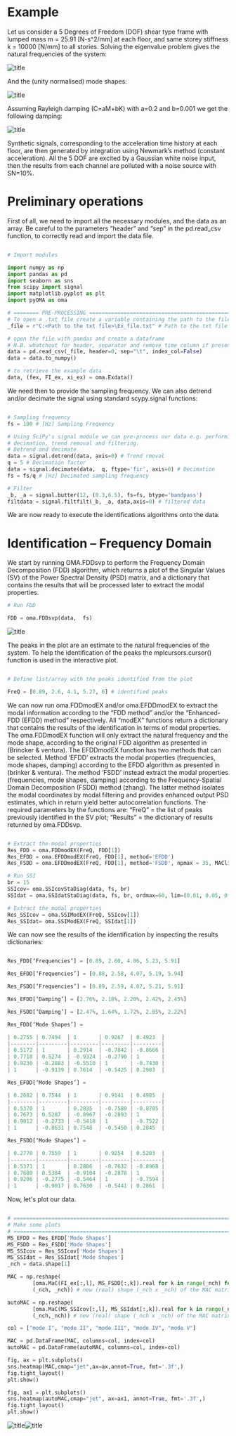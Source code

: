 # Example

Let us consider a 5 Degrees of Freedom (DOF) shear type frame with lumped mass m
= 25.91 [N-s\^2/mm] at each floor, and same storey stiffness k = 10000 [N/mm] to
all stories. Solving the eigenvalue problem gives the natural frequencies of the
system:

![title](Images/image001.png)

And the (unity normalised) mode shapes:

![title](Images/image003.png)

Assuming Rayleigh damping (C=aM+bK) with a=0.2 and b=0.001 we get the following
damping:

![title](Images/image005.png)

Synthetic signals, corresponding to the acceleration time history at each floor,
are then generated by integration using Newmark’s method (constant
acceleration). All the 5 DOF are excited by a Gaussian white noise input, then
the results from each channel are polluted with a noise source with SN=10%.

# Preliminary operations

First of all, we need to import all the necessary modules, and the data as an
array.
Be careful to the parameters “header” and “sep” in the pd.read\_csv function,
to correctly read and import the data file.

```python

# Import modules

import numpy as np
import pandas as pd
import seaborn as sns
from scipy import signal
import matplotlib.pyplot as plt
import pyOMA as oma

# ======== PRE-PROCESSING =====================================================
# To open a .txt file create a variable containing the path to the file
_file = r"C:<Path to the txt file>\Ex_file.txt" # Path to the txt file

# open the file with pandas and create a dataframe
# N.B. whatchout for header, separator and remove time column if present
data = pd.read_csv(_file, header=0, sep="\t", index_col=False) 
data = data.to_numpy()

# to retrieve the example data 
data, (fex, FI_ex, xi_ex) = oma.Exdata()

```

We need then to provide the sampling frequency. We can also detrend and/or
decimate the signal using standard scypy.signal functions:

```python

# Sampling frequency
fs = 100 # [Hz] Sampling Frequency

# Using SciPy's signal module we can pre-process our data e.g. performing
# decimation, trend removal and filtering. 
# Detrend and decimate
data = signal.detrend(data, axis=0) # Trend rmoval
q = 5 # Decimation factor
data = signal.decimate(data,  q, ftype='fir', axis=0) # Decimation
fs = fs/q # [Hz] Decimated sampling frequency

# Filter
_b, _a = signal.butter(12, (0.3,6.5), fs=fs, btype='bandpass')
filtdata = signal.filtfilt(_b, _a, data,axis=0) # filtered data

```

We are now ready to execute the identifications algorithms onto the data.

# Identification – Frequency Domain

We start by running OMA.FDDsvp to perform the Frequency Domain Decomposition
(FDD) algorithm, which returns a plot of the Singular Values (SV) of the Power
Spectral Density (PSD) matrix, and a dictionary that contains the results that
will be processed later to extract the modal properties.

```python
# Run FDD

FDD = oma.FDDsvp(data,  fs)
```

![title](Images/image007.png)

The peaks in the plot are an estimate to the natural frequencies of the system.
To help the identification of the peaks the mplcursors.cursor() function is used
in the interactive plot.

```python

# Define list/array with the peaks identified from the plot

FreQ = [0.89, 2.6, 4.1, 5.27, 6] # identified peaks

```

We can now run oma.FDDmodEX and/or oma.EFDDmodEX to extract the modal
information according to the “FDD method” and/or the “Enhanced-FDD (EFDD)
method” respectively. All “modEX” functions return a dictionary that contains
the results of the identification in terms of modal properties. The oma.FDDmodEX
function will only extract the natural frequency and the mode shape, according
to the original FDD algorithm as presented in (Brincker & ventura). The
EFDDmodEX function has two methods that can be selected. Method ‘EFDD’ extracts
the modal properties (frequencies, mode shapes, damping) according to the EFDD
algorithm as presented in (brinker & ventura). The method ‘FSDD’ instead extract
the modal properties (frequencies, mode shapes, damping) according to the
Frequency-Spatial Domain Decomposition (FSDD) method (zhang). The latter method
isolates the modal coordinates by modal filtering and provides enhanced output
PSD estimates, which in return yield better autocorrelation functions. The
required parameters by the functions are: “FreQ” = the list of peaks previously
identified in the SV plot; “Results” = the dictionary of results returned by
oma.FDDsvp.

```python

# Extract the modal properties 
Res_FDD = oma.FDDmodEX(FreQ, FDD[1])
Res_EFDD = oma.EFDDmodEX(FreQ, FDD[1], method='EFDD')
Res_FSDD = oma.EFDDmodEX(FreQ, FDD[1], method='FSDD', npmax = 35, MAClim=0.95, plot=True)

# Run SSI
br = 15
SSIcov= oma.SSIcovStaDiag(data, fs, br)
SSIdat = oma.SSIdatStaDiag(data, fs, br, ordmax=60, lim=(0.01, 0.05, 0.02, 0.1)) 

# Extract the modal properties
Res_SSIcov = oma.SSIModEX(FreQ, SSIcov[1])
Res_SSIdat= oma.SSIModEX(FreQ, SSIdat[1])
```

We can now see the results of the identification by inspecting the results
dictionaries:

```python

Res_FDD[‘Frequencies’] = [0.89, 2.60, 4.06, 5.23, 5.91]

Res_EFDD[‘Frequencies’] = [0.88, 2.58, 4.07, 5.19, 5.94]

Res_FSDD[‘Frequencies’] = [0.89, 2.59, 4.07, 5.21, 5.91]

Res_EFDD[‘Damping’] = [2.76%, 2.18%, 2.20%, 2.42%, 2.45%]

Res_FSDD[‘Damping’] = [2.47%, 1.64%, 1.72%, 2.05%, 2.22%]

Res_FDD[‘Mode Shapes’] =

| 0.2755 | 0.7494  | 1       | 0.9267  | 0.4923  |
|--------|---------|---------|---------|---------|
| 0.5172 | 1       | 0.2914  | -0.7842 | -0.8666 |
| 0.7718 | 0.5274  | -0.9324 | -0.2790 | 1       |
| 0.9230 | -0.2883 | -0.5510 | 1       | -0.7430 |
| 1      | -0.9139 | 0.7614  | -0.5425 | 0.2983  |

Res_EFDD[‘Mode Shapes’] =

| 0.2682 | 0.7544  | 1       | 0.9141  | 0.4985  |
|--------|---------|---------|---------|---------|
| 0.5370 | 1       | 0.2835  | -0.7589 | -0.8705 |
| 0.7673 | 0.5287  | -0.8967 | -0.2893 | 1       |
| 0.9012 | -0.2733 | -0.5418 | 1       | -0.7522 |
| 1      | -0.8631 | 0.7548  | -0.5450 | 0.2845  |

Res_FSDD[‘Mode Shapes’] =

| 0.2770 | 0.7559  | 1       | 0.9254  | 0.5203  |
|--------|---------|---------|---------|---------|
| 0.5371 | 1       | 0.2886  | -0.7632 | -0.8968 |
| 0.7680 | 0.5384  | -0.9104 | -0.2878 | 1       |
| 0.9206 | -0.2775 | -0.5464 | 1       | -0.7594 |
| 1      | -0.9017 | 0.7630  | -0.5441 | 0.2861  |

```

Now, let's plot our data.

```python

# =============================================================================
# Make some plots
# =============================================================================
MS_EFDD = Res_EFDD['Mode Shapes']
MS_FSDD = Res_FSDD['Mode Shapes']
MS_SSIcov = Res_SSIcov['Mode Shapes']
MS_SSIdat = Res_SSIdat['Mode Shapes']
_nch = data.shape[1]

MAC = np.reshape(
        [oma.MaC(FI_ex[:,l], MS_FSDD[:,k]).real for k in range(_nch) for l in range(_nch)], # (_nch*_nch) list of MAC values 
        (_nch, _nch)) # new (real) shape (_nch x _nch) of the MAC matrix

autoMAC = np.reshape(
        [oma.MaC(MS_SSIcov[:,l], MS_SSIdat[:,k]).real for k in range(_nch) for l in range(_nch)], # (_nch*_nch) list of MAC values 
        (_nch,_nch)) # new (real) shape (_nch x _nch) of the MAC matrix

col = ["mode I", "mode II", "mode III", "mode IV", "mode V"]

MAC = pd.DataFrame(MAC, columns=col, index=col)
autoMAC = pd.DataFrame(autoMAC, columns=col, index=col)

fig, ax = plt.subplots()
sns.heatmap(MAC,cmap="jet",ax=ax,annot=True, fmt='.3f',)
fig.tight_layout()
plt.show()

fig, ax1 = plt.subplots()
sns.heatmap(autoMAC,cmap="jet", ax=ax1, annot=True, fmt='.3f',)
fig.tight_layout()
plt.show()

```

![title](Images/image009.png)![title](Images/image011.png)

